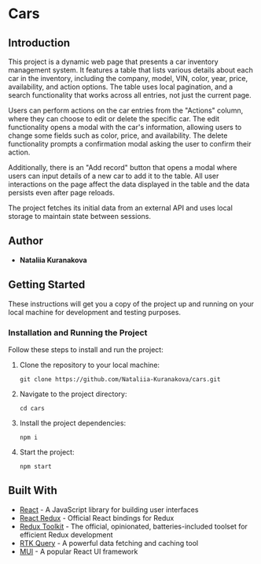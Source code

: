 # Cars

## Introduction

This project is a dynamic web page that presents a car inventory management system. It features a table that lists various details about each car in the inventory, including the company, model, VIN, color, year, price, availability, and action options. The table uses local pagination, and a search functionality that works across all entries, not just the current page.

Users can perform actions on the car entries from the "Actions" column, where they can choose to edit or delete the specific car. The edit functionality opens a modal with the car's information, allowing users to change some fields such as color, price, and availability. The delete functionality prompts a confirmation modal asking the user to confirm their action.

Additionally, there is an "Add record" button that opens a modal where users can input details of a new car to add it to the table. All user interactions on the page affect the data displayed in the table and the data persists even after page reloads.

The project fetches its initial data from an external API and uses local storage to maintain state between sessions.

## Author

- **Nataliia Kuranakova**

## Getting Started

These instructions will get you a copy of the project up and running on your local machine for development and testing purposes.

### Installation and Running the Project

Follow these steps to install and run the project:

1. Clone the repository to your local machine:
    ```
    git clone https://github.com/Nataliia-Kuranakova/cars.git
    ```

2. Navigate to the project directory:
    ```
    cd cars
    ```

3. Install the project dependencies:
    ```
    npm i
    ```

4. Start the project:
    ```
    npm start
    ```


## Built With

- [React](https://reactjs.org/) - A JavaScript library for building user interfaces
- [React Redux](https://react-redux.js.org/) - Official React bindings for Redux
- [Redux Toolkit](https://redux-toolkit.js.org/) - The official, opinionated, batteries-included toolset for efficient Redux development
- [RTK Query](https://redux-toolkit.js.org/rtk-query/overview) - A powerful data fetching and caching tool
- [MUI](https://mui.com/) - A popular React UI framework
